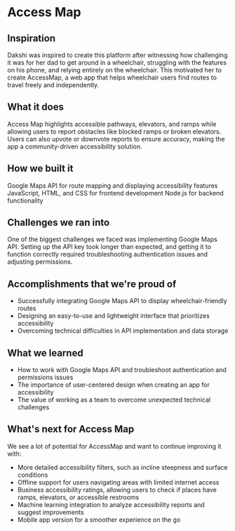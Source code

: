 # Access Map

## Inspiration
Dakshi was inspired to create this platform after witnessing how challenging it was for her dad to get around in a wheelchair, struggling with the features on his phone, and relying entirely on the wheelchair. This motivated her to create AccessMap, a web app that helps wheelchair users find routes to travel freely and independently. 

## What it does
Access Map highlights accessible pathways, elevators, and ramps while allowing users to report obstacles like blocked ramps or broken elevators. Users can also upvote or downvote reports to ensure accuracy, making the app a community-driven accessibility solution.

## How we built it
Google Maps API for route mapping and displaying accessibility features
JavaScript, HTML, and CSS for frontend development
Node.js for backend functionality
## Challenges we ran into
One of the biggest challenges we faced was implementing Google Maps API. Setting up the API key took longer than expected, and getting it to function correctly required troubleshooting authentication issues and adjusting permissions. 
## Accomplishments that we're proud of
- Successfully integrating Google Maps API to display wheelchair-friendly routes
- Designing an easy-to-use and lightweight interface that prioritizes accessibility
- Overcoming technical difficulties in API implementation and data storage
## What we learned
- How to work with Google Maps API and troubleshoot authentication and permissions issues
- The importance of user-centered design when creating an app for accessibility
- The value of working as a team to overcome unexpected technical challenges

## What's next for Access Map
We see a lot of potential for AccessMap and want to continue improving it with:

- More detailed accessibility filters, such as incline steepness and surface conditions
- Offline support for users navigating areas with limited internet access
- Business accessibility ratings, allowing users to check if places have ramps, elevators, or accessible 
   restrooms
- Machine learning integration to analyze accessibility reports and suggest improvements
- Mobile app version for a smoother experience on the go
